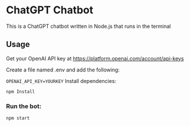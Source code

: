 # ChatGPT Chatbot
This is a ChatGPT chatbot written in Node.js that runs in the terminal

## Usage
Get your OpenAI API key at https://platform.openai.com/account/api-keys

Create a file named .env and add the following:

`OPENAI_API_KEY=YOURKEY`
Install dependencies:

`npm Install`
### Run the bot:

`npm start`
